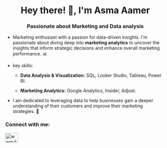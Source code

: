<h1 align="center">Hey there! 👋, I'm Asma Aamer</h1>
<h3 align="center">Passionate about Marketing and Data analysis</h3>

- Marketing enthusiast with a passion for data-driven insights. I'm passionate about diving deep into **marketing analytics** to uncover the insights that inform strategic decisions and enhance overall marketing performance. 📊

- key skills:

  - **Data Analysis & Visualization:** SQL, Looker Studio, Tableau, Power BI.
  
  - **Marketing Analytics:** Google Analytics, Insider, Adjust.

- I am dedicated to leveraging data to help businesses gain a deeper understanding of their customers and improve their marketing strategies. 🚀


<h3 align="left">Connect with me:</h3>
<p align="left">
<a href="https://www.linkedin.com/in/asma-aamer-167138211/" target="blank"><img align="center" src="https://raw.githubusercontent.com/rahuldkjain/github-profile-readme-generator/master/src/images/icons/Social/linked-in-alt.svg" alt="www.linkedin.com/in/asmaa-aamer-167138211" height="30" width="40" /></a>
